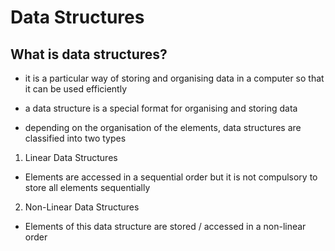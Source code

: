 # Data Structures

## What is data structures?

- it is a particular way of storing and organising data in a computer so that it can be used efficiently

- a data structure is a special format for organising and storing data

- depending on the organisation of the elements, data structures are classified into two types

1. Linear Data Structures

- Elements are accessed in a sequential order but it is not compulsory to store all elements sequentially

2. Non-Linear Data Structures

- Elements of this data structure are stored / accessed in a non-linear order
